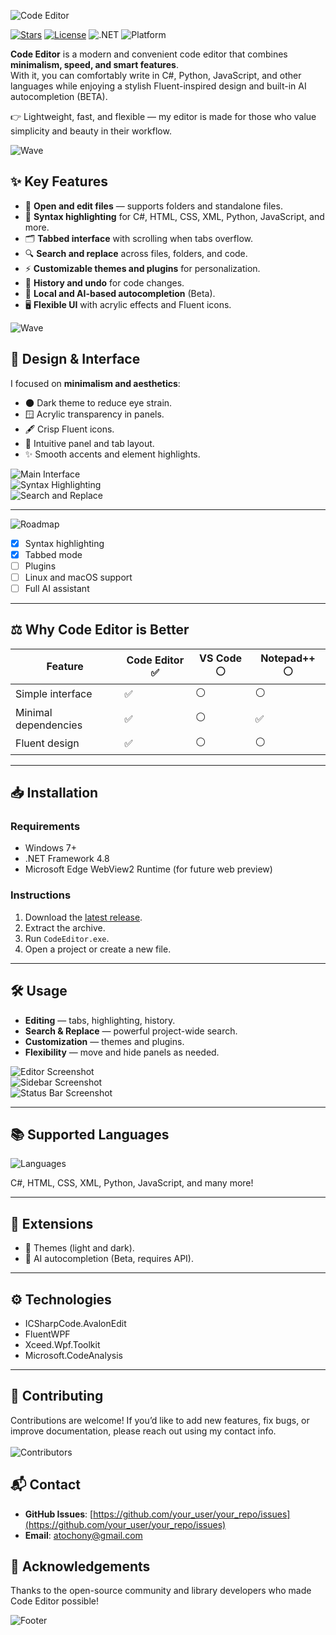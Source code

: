 ![Code Editor](https://capsule-render.vercel.app/api?type=rounded&color=0:1E1E2E,100:4B0082&height=100&section=header&text=Code%20Editor&fontColor=00FFEF&fontSize=45&animation=fadeIn)

[![Stars](https://img.shields.io/github/stars/atocheniy/Code-Editor?style=flat&color=yellow)](https://github.com/atocheniy/Code-Editor/stargazers)
[![License](https://img.shields.io/github/license/atocheniy/Code-Editor?style=flat&color=blue)](LICENSE)
![.NET](https://img.shields.io/badge/.NET-4.8-purple)
![Platform](https://img.shields.io/badge/Platform-Windows-informational)

**Code Editor** is a modern and convenient code editor that combines **minimalism, speed, and smart features**.  
With it, you can comfortably write in C#, Python, JavaScript, and other languages while enjoying a stylish Fluent-inspired design and built-in AI autocompletion (BETA).  

👉 Lightweight, fast, and flexible — my editor is made for those who value simplicity and beauty in their workflow.  

![Wave](https://capsule-render.vercel.app/api?type=waving&color=0:1E1E2E,100:4B0082&height=100&section=footer)


## ✨ Key Features  

- 📂 **Open and edit files** — supports folders and standalone files.  
- 🎨 **Syntax highlighting** for C#, HTML, CSS, XML, Python, JavaScript, and more.  
- 🗂 **Tabbed interface** with scrolling when tabs overflow.  
- 🔍 **Search and replace** across files, folders, and code.  
- ⚡ **Customizable themes and plugins** for personalization.  
- 📜 **History and undo** for code changes.  
- 🤖 **Local and AI-based autocompletion** (Beta).  
- 🖥️ **Flexible UI** with acrylic effects and Fluent icons.  

![Wave](https://capsule-render.vercel.app/api?type=waving&color=0:1E1E2E,100:4B0082&height=100&section=footer)

## 🎨 Design & Interface  

I focused on **minimalism and aesthetics**:  
- 🌑 Dark theme to reduce eye strain.  
- 🪟 Acrylic transparency in panels.  
- 🖋 Crisp Fluent icons.  
- 🎯 Intuitive panel and tab layout.  
- ✨ Smooth accents and element highlights.  

![Main Interface](path/to/your/screenshot1.png)  
![Syntax Highlighting](path/to/your/screenshot2.png)  
![Search and Replace](path/to/your/screenshot3.gif)  

---

![Roadmap](https://img.shields.io/badge/🚀_Roadmap-informational?style=for-the-badge&logo=github&color=1E90FF)

- [x] Syntax highlighting  
- [x] Tabbed mode  
- [ ] Plugins  
- [ ] Linux and macOS support  
- [ ] Full AI assistant  

---

## ⚖️ Why Code Editor is Better  

| Feature               | Code Editor ✅ | VS Code ⚪ | Notepad++ ⚪ |
|-----------------------|----------------|------------|--------------|
| Simple interface      | ✅             | ⚪         | ⚪            |
| Minimal dependencies  | ✅             | ⚪         | ✅            |
| Fluent design         | ✅             | ⚪         | ⚪            |

---

## 📥 Installation  

### Requirements  
- Windows 7+  
- .NET Framework 4.8  
- Microsoft Edge WebView2 Runtime (for future web preview)  

### Instructions  
1. Download the [latest release](https://github.com/your_user/your_repo/releases).  
2. Extract the archive.  
3. Run `CodeEditor.exe`.  
4. Open a project or create a new file.  

---

## 🛠 Usage  

- **Editing** — tabs, highlighting, history.  
- **Search & Replace** — powerful project-wide search.  
- **Customization** — themes and plugins.  
- **Flexibility** — move and hide panels as needed.  

![Editor Screenshot](path/to/your/editor_screenshot.png)  
![Sidebar Screenshot](path/to/your/sidebar_screenshot.gif)  
![Status Bar Screenshot](path/to/your/statusbar_screenshot.png)  

---

## 📚 Supported Languages  
![Languages](https://img.shields.io/badge/💻_Languages-20+-success?style=for-the-badge&logo=visual-studio-code&color=228B22)

C#, HTML, CSS, XML, Python, JavaScript, and many more!  

---

## 🧩 Extensions  

- 🎨 Themes (light and dark).  
- 🤖 AI autocompletion (Beta, requires API).  

---

## ⚙️ Technologies  

- ICSharpCode.AvalonEdit  
- FluentWPF  
- Xceed.Wpf.Toolkit  
- Microsoft.CodeAnalysis  

---

## 🤝 Contributing
Contributions are welcome! If you’d like to add new features, fix bugs, or improve documentation, please reach out using my contact info. <br><br>
![Contributors](https://contrib.rocks/image?repo=atocheniy/Code-Editor)

## 📬 Contact
- **GitHub Issues**: [https://github.com/your_user/your_repo/issues](https://github.com/your_user/your_repo/issues)  
- **Email**: atochony@gmail.com  

## 🙏 Acknowledgements
Thanks to the open-source community and library developers who made Code Editor possible!

![Footer](https://capsule-render.vercel.app/api?type=rect&color=gradient&height=30&section=footer)
